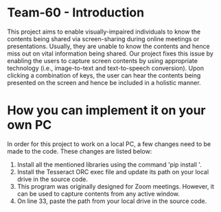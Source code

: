 # Team-60 - Introduction


This project aims to enable visually-impaired individuals to know the contents being shared via screen-sharing during online meetings or presentations. Usually, they are unable to know the contents and hence miss out on vital information being shared. Our project fixes this issue by enabling the users to capture screen contents by using appropriate technology (i.e., image-to-text and text-to-speech conversion). Upon clicking a combination of keys, the user can hear the contents being presented on the screen and hence be included in a holistic manner. 

# How you can implement it on your own PC

In order for this project to work on a local PC, a few changes need to be made to the code. These changes are listed below:

  1. Install all the mentioned libraries using the command 'pip install <name of the library>'.
  2. Install the Tesseract ORC exec file and update its path on your local drive in the source code.
  3. This program was originally designed for Zoom meetings. However, it can be used to capture contents from any active window.
  4. On line 33, paste the path from your local drive in the source code.
